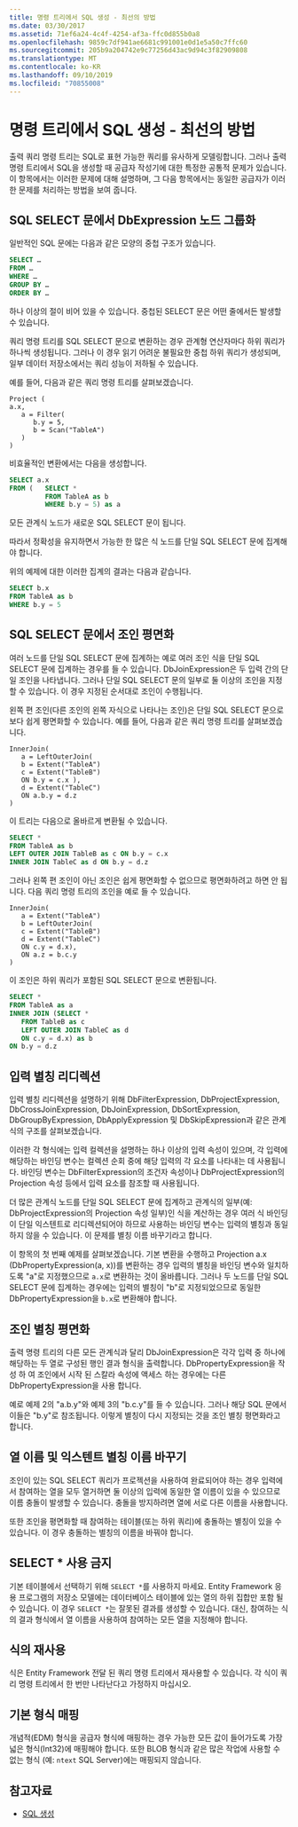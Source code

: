 ```yaml
---
title: 명령 트리에서 SQL 생성 - 최선의 방법
ms.date: 03/30/2017
ms.assetid: 71ef6a24-4c4f-4254-af3a-ffc0d855b0a8
ms.openlocfilehash: 9859c7df941ae6681c991001e0d1e5a50c7ffc60
ms.sourcegitcommit: 205b9a204742e9c77256d43ac9d94c3f82909808
ms.translationtype: MT
ms.contentlocale: ko-KR
ms.lasthandoff: 09/10/2019
ms.locfileid: "70855008"
---
```

# <a name="generating-sql-from-command-trees---best-practices"></a>명령 트리에서 SQL 생성 - 최선의 방법

출력 쿼리 명령 트리는 SQL로 표현 가능한 쿼리를 유사하게 모델링합니다. 그러나 출력 명령 트리에서 SQL을 생성할 때 공급자 작성기에 대한 특정한 공통적 문제가 있습니다. 이 항목에서는 이러한 문제에 대해 설명하며, 그 다음 항목에서는 동일한 공급자가 이러한 문제를 처리하는 방법을 보여 줍니다.

## <a name="group-dbexpression-nodes-in-a-sql-select-statement"></a>SQL SELECT 문에서 DbExpression 노드 그룹화

일반적인 SQL 문에는 다음과 같은 모양의 중첩 구조가 있습니다.

```sql
SELECT …
FROM …
WHERE …
GROUP BY …
ORDER BY …
```

하나 이상의 절이 비어 있을 수 있습니다.  중첩된 SELECT 문은 어떤 줄에서든 발생할 수 있습니다.

쿼리 명령 트리를 SQL SELECT 문으로 변환하는 경우 관계형 연산자마다 하위 쿼리가 하나씩 생성됩니다. 그러나 이 경우 읽기 어려운 불필요한 중첩 하위 쿼리가 생성되며,  일부 데이터 저장소에서는 쿼리 성능이 저하될 수 있습니다.

예를 들어, 다음과 같은 쿼리 명령 트리를 살펴보겠습니다.

```
Project (
a.x,
   a = Filter(
      b.y = 5,
      b = Scan("TableA")
   )
)
```

비효율적인 변환에서는 다음을 생성합니다.

```sql
SELECT a.x
FROM (   SELECT *
         FROM TableA as b
         WHERE b.y = 5) as a
```

모든 관계식 노드가 새로운 SQL SELECT 문이 됩니다.

따라서 정확성을 유지하면서 가능한 한 많은 식 노드를 단일 SQL SELECT 문에 집계해야 합니다.

위의 예제에 대한 이러한 집계의 결과는 다음과 같습니다.

```sql
SELECT b.x
FROM TableA as b
WHERE b.y = 5
```

## <a name="flatten-joins-in-a-sql-select-statement"></a>SQL SELECT 문에서 조인 평면화

여러 노드를 단일 SQL SELECT 문에 집계하는 예로 여러 조인 식을 단일 SQL SELECT 문에 집계하는 경우를 들 수 있습니다. DbJoinExpression은 두 입력 간의 단일 조인을 나타냅니다. 그러나 단일 SQL SELECT 문의 일부로 둘 이상의 조인을 지정할 수 있습니다. 이 경우 지정된 순서대로 조인이 수행됩니다.

왼쪽 편 조인(다른 조인의 왼쪽 자식으로 나타나는 조인)은 단일 SQL SELECT 문으로 보다 쉽게 평면화할 수 있습니다. 예를 들어, 다음과 같은 쿼리 명령 트리를 살펴보겠습니다.

```
InnerJoin(
   a = LeftOuterJoin(
   b = Extent("TableA")
   c = Extent("TableB")
   ON b.y = c.x ),
   d = Extent("TableC")
   ON a.b.y = d.z
)
```

이 트리는 다음으로 올바르게 변환될 수 있습니다.

```sql
SELECT *
FROM TableA as b
LEFT OUTER JOIN TableB as c ON b.y = c.x
INNER JOIN TableC as d ON b.y = d.z
```

그러나 왼쪽 편 조인이 아닌 조인은 쉽게 평면화할 수 없으므로 평면화하려고 하면 안 됩니다. 다음 쿼리 명령 트리의 조인을 예로 들 수 있습니다.

```
InnerJoin(
   a = Extent("TableA")
   b = LeftOuterJoin(
   c = Extent("TableB")
   d = Extent("TableC")
   ON c.y = d.x),
   ON a.z = b.c.y
)
```

이 조인은 하위 쿼리가 포함된 SQL SELECT 문으로 변환됩니다.

```sql
SELECT *
FROM TableA as a
INNER JOIN (SELECT *
   FROM TableB as c
   LEFT OUTER JOIN TableC as d
   ON c.y = d.x) as b
ON b.y = d.z
```

## <a name="input-alias-redirecting"></a>입력 별칭 리디렉션

입력 별칭 리디렉션을 설명하기 위해 DbFilterExpression, DbProjectExpression, DbCrossJoinExpression, DbJoinExpression, DbSortExpression, DbGroupByExpression, DbApplyExpression 및 DbSkipExpression과 같은 관계식의 구조를 살펴보겠습니다.

이러한 각 형식에는 입력 컬렉션을 설명하는 하나 이상의 입력 속성이 있으며, 각 입력에 해당하는 바인딩 변수는 컬렉션 순회 중에 해당 입력의 각 요소를 나타내는 데 사용됩니다. 바인딩 변수는 DbFilterExpression의 조건자 속성이나 DbProjectExpression의 Projection 속성 등에서 입력 요소를 참조할 때 사용됩니다.

더 많은 관계식 노드를 단일 SQL SELECT 문에 집계하고 관계식의 일부(예: DbProjectExpression의 Projection 속성 일부)인 식을 계산하는 경우 여러 식 바인딩이 단일 익스텐트로 리디렉션되어야 하므로 사용하는 바인딩 변수는 입력의 별칭과 동일하지 않을 수 있습니다.  이 문제를 별칭 이름 바꾸기라고 합니다.

이 항목의 첫 번째 예제를 살펴보겠습니다. 기본 변환을 수행하고 Projection a.x (DbPropertyExpression(a, x))를 변환하는 경우 입력의 별칭을 바인딩 변수와 일치하도록 "a"로 지정했으므로 `a.x`로 변환하는 것이 올바릅니다.  그러나 두 노드를 단일 SQL SELECT 문에 집계하는 경우에는 입력의 별칭이 "b"로 지정되었으므로 동일한 DbPropertyExpression을 `b.x`로 변환해야 합니다.

## <a name="join-alias-flattening"></a>조인 별칭 평면화

출력 명령 트리의 다른 모든 관계식과 달리 DbJoinExpression은 각각 입력 중 하나에 해당하는 두 열로 구성된 행인 결과 형식을 출력합니다. DbPropertyExpression을 작성 하 여 조인에서 시작 된 스칼라 속성에 액세스 하는 경우에는 다른 DbPropertyExpression을 사용 합니다.

예로 예제 2의 "a.b.y"와 예제 3의 "b.c.y"를 들 수 있습니다. 그러나 해당 SQL 문에서 이들은 "b.y"로 참조됩니다. 이렇게 별칭이 다시 지정되는 것을 조인 별칭 평면화라고 합니다.

## <a name="column-name-and-extent-alias-renaming"></a>열 이름 및 익스텐트 별칭 이름 바꾸기

조인이 있는 SQL SELECT 쿼리가 프로젝션을 사용하여 완료되어야 하는 경우 입력에서 참여하는 열을 모두 열거하면 둘 이상의 입력에 동일한 열 이름이 있을 수 있으므로 이름 충돌이 발생할 수 있습니다. 충돌을 방지하려면 열에 서로 다른 이름을 사용합니다.

또한 조인을 평면화할 때 참여하는 테이블(또는 하위 쿼리)에 충돌하는 별칭이 있을 수 있습니다. 이 경우 충돌하는 별칭의 이름을 바꿔야 합니다.

## <a name="avoid-select-"></a>SELECT * 사용 금지

기본 테이블에서 선택하기 위해 `SELECT *`를 사용하지 마세요. Entity Framework 응용 프로그램의 저장소 모델에는 데이터베이스 테이블에 있는 열의 하위 집합만 포함 될 수 있습니다. 이 경우 `SELECT *`는 잘못된 결과를 생성할 수 있습니다. 대신, 참여하는 식의 결과 형식에서 열 이름을 사용하여 참여하는 모든 열을 지정해야 합니다.

## <a name="reuse-of-expressions"></a>식의 재사용

식은 Entity Framework 전달 된 쿼리 명령 트리에서 재사용할 수 있습니다. 각 식이 쿼리 명령 트리에서 한 번만 나타난다고 가정하지 마십시오.

## <a name="mapping-primitive-types"></a>기본 형식 매핑

개념적(EDM) 형식을 공급자 형식에 매핑하는 경우 가능한 모든 값이 들어가도록 가장 넓은 형식(Int32)에 매핑해야 합니다. 또한 BLOB 형식과 같은 많은 작업에 사용할 수 없는 형식 (예: `ntext` SQL Server)에는 매핑되지 않습니다.

## <a name="see-also"></a>참고자료

- [SQL 생성](sql-generation.md)

